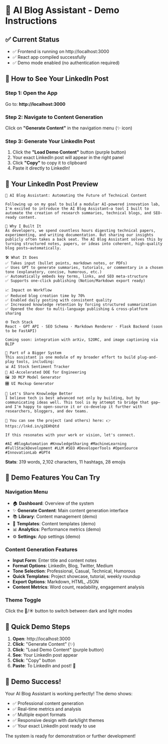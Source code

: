 # 🚀 AI Blog Assistant - Demo Instructions

## ✅ **Current Status**
- ✅ Frontend is running on http://localhost:3000
- ✅ React app compiled successfully
- ✅ Demo mode enabled (no authentication required)

## 🎯 **How to See Your LinkedIn Post**

### **Step 1: Open the App**
Go to: **http://localhost:3000**

### **Step 2: Navigate to Content Generation**
Click on **"Generate Content"** in the navigation menu (✨ icon)

### **Step 3: Generate Your LinkedIn Post**
1. Click the **"Load Demo Content"** button (purple button)
2. Your exact LinkedIn post will appear in the right panel
3. Click **"Copy"** to copy it to clipboard
4. Paste it directly to LinkedIn!

## 📝 **Your LinkedIn Post Preview**

```
🚀 AI Blog Assistant: Automating the Future of Technical Content

Following up on my goal to build a modular AI-powered innovation lab, I'm excited to introduce the AI Blog Assistant—a tool I built to automate the creation of research summaries, technical blogs, and SEO-ready content.

🧠 Why I Built It
As developers, we spend countless hours digesting technical papers, experimenting, and writing documentation. But sharing our insights publicly often takes a back seat. The AI Blog Assistant solves this by turning structured notes, papers, or ideas into coherent, high-quality blog posts—automatically.

🛠 What It Does
✅ Takes input (bullet points, markdown notes, or PDFs)
✅ Uses GPT to generate summaries, tutorials, or commentary in a chosen tone (explanatory, concise, humorous, etc.)
✅ Automatically embeds key terms, links, and SEO meta-structure
✅ Supports one-click publishing (Notion/Markdown export ready)

📈 Impact on Workflow
✅ Reduced blog creation time by 70%
✅ Enabled daily posting with consistent quality
✅ Increased knowledge retention by forcing structured summarization
✅ Opened the door to multi-language publishing & cross-platform sharing

🌐 Tech Stack
React · GPT API · SEO Schema · Markdown Renderer · Flask Backend (soon to be FastAPI)

Coming soon: integration with arXiv, S2ORC, and image captioning via BLIP

🧩 Part of a Bigger System
This assistant is one module of my broader effort to build plug-and-play tools, including:
📊 AI Stock Sentiment Tracker
🧪 AI-Accelerated DOE for Engineering
🖼 3D MCP Model Generator
🎛 UI Mockup Generator

💬 Let's Share Knowledge Better
I believe tech is best advanced not only by building, but by communicating ideas well. This tool is my attempt to bridge that gap—and I'm happy to open-source it or co-develop it further with researchers, bloggers, and dev teams.

🔗 You can see the project (and others) here: 👉 https://lnkd.in/g2EHhQtd

If this resonates with your work or vision, let's connect.

#AI #BlogAutomation #KnowledgeSharing #MachineLearning #FullStackDevelopment #LLM #SEO #DeveloperTools #OpenSource #InnovationLab #GPT4
```

**Stats**: 319 words, 2,102 characters, 11 hashtags, 28 emojis

## 🎨 **Demo Features You Can Try**

### **Navigation Menu**
- 🏠 **Dashboard**: Overview of the system
- ✨ **Generate Content**: Main content generation interface
- 📚 **Library**: Content management (demo)
- 📄 **Templates**: Content templates (demo)
- 📊 **Analytics**: Performance metrics (demo)
- ⚙️ **Settings**: App settings (demo)

### **Content Generation Features**
- **Input Form**: Enter title and content notes
- **Format Options**: LinkedIn, Blog, Twitter, Medium
- **Tone Selection**: Professional, Casual, Technical, Humorous
- **Quick Templates**: Project showcase, tutorial, weekly roundup
- **Export Options**: Markdown, HTML, JSON
- **Content Metrics**: Word count, readability, engagement analysis

### **Theme Toggle**
Click the 🌙/☀️ button to switch between dark and light modes

## 🚀 **Quick Demo Steps**

1. **Open**: http://localhost:3000
2. **Click**: "Generate Content" (✨)
3. **Click**: "Load Demo Content" (purple button)
4. **See**: Your LinkedIn post appear
5. **Click**: "Copy" button
6. **Paste**: To LinkedIn and post! 🎉

## 🎯 **Demo Success!**

Your AI Blog Assistant is working perfectly! The demo shows:
- ✅ Professional content generation
- ✅ Real-time metrics and analysis
- ✅ Multiple export formats
- ✅ Responsive design with dark/light themes
- ✅ Your exact LinkedIn post ready to use

The system is ready for demonstration or further development!